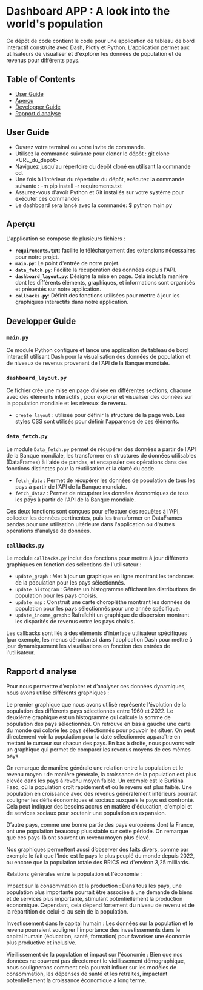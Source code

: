 # Dashboard APP : A look into the world's population

Ce dépôt de code contient le code pour une application de tableau de bord interactif construite avec Dash, Plotly et Python. 
L'application permet aux utilisateurs de visualiser et d'explorer les données de population et de revenus pour différents pays.

## Table of Contents

- [User Guide](#User-Guide)
- [Aperçu](#Aperçu)
- [Developper Guide](#Developper-Guide)
- [Rapport d analyse](#Rapport-d-analyse)


## User Guide

- Ouvrez votre terminal ou votre invite de commande.
- Utilisez la commande suivante pour cloner le dépôt : git clone <URL_du_dépôt>
- Naviguez jusqu'au répertoire du dépôt cloné en utilisant la commande cd.
- Une fois à l'intérieur du répertoire du dépôt, exécutez la commande suivante : -m pip install -r requirements.txt
- Assurez-vous d'avoir Python et Git installés sur votre système pour exécuter ces commandes
- Le dashboard sera lancé avec la commande: $ python main.py

## Aperçu

L'application se compose de plusieurs fichiers :

- **`requirements.txt`**: facilite le téléchargement des extensions nécessaires pour notre projet.
- **`main.py`**: Le point d'entrée de notre projet.
- **`data_fetch.py`**: Facilite la récupération des données depuis l'API.
- **`dashboard_layout.py`**: Désigne la mise en page. Cela inclut la manière dont les différents éléments, graphiques, et informations sont organisés et présentés sur notre application.
- **`callbacks.py`**: Définit des fonctions utilisées pour mettre à jour les graphiques interactifs dans notre application.

## Developper Guide

### `main.py`

Ce module Python configure et lance une application de tableau de bord interactif utilisant Dash pour la visualisation des données de population et de niveaux de revenus provenant de l'API de la Banque mondiale.

### `dashboard_layout.py`

Ce fichier crée une mise en page divisée en différentes sections, chacune avec des éléments interactifs , pour explorer et visualiser des données sur la population mondiale et les niveaux de revenu. 
- `create_layout` : utilisée pour définir la structure de la page web. Les styles CSS sont utilisés pour définir l'apparence de ces éléments.

### `data_fetch.py`

Le module `Data_fetch.py` permet de récupérer des données à partir de l'API de la Banque mondiale, les transformer en structures de données utilisables (DataFrames) 
à l'aide de pandas, et encapsuler ces opérations dans des fonctions distinctes pour la réutilisation et la clarté du code.

- `fetch_data` : Permet de récupérer les données de population de tous les pays à partir de l'API de la Banque mondiale.
- `fetch_data2` : Permet de récupérer les données économiques de tous les pays à partir de l'API de la Banque mondiale.

Ces deux fonctions sont conçues pour effectuer des requêtes à l'API, collecter les données pertinentes, 
puis les transformer en DataFrames pandas pour une utilisation ultérieure dans l'application ou d'autres opérations d'analyse de données.

### `callbacks.py`

Le module `callbacks.py` inclut des fonctions pour mettre à jour différents graphiques en fonction des sélections de l'utilisateur :

- `update_graph` : Met à jour un graphique en ligne montrant les tendances de la population pour les pays sélectionnés.
- `update_histogram` : Génère un histogramme affichant les distributions de population pour les pays choisis.
- `update_map` : Construit une carte choroplèthe montrant les données de population pour les pays sélectionnés pour une année spécifique.
- `update_income_graph` : Rafraîchit un graphique de dispersion montrant les disparités de revenus entre les pays choisis.

Les callbacks sont liés à des éléments d'interface utilisateur spécifiques (par exemple, les menus déroulants) dans l'application Dash pour mettre à jour dynamiquement les visualisations en fonction des entrées de l'utilisateur.

## Rapport d analyse

Pour nous permettre d’exploiter et d’analyser ces données dynamiques, nous avons utilisé différents graphiques : 

Le premier graphique que nous avons utilisé représente l’évolution de la population des différents pays sélectionnés entre 1960 et 2022. 
Le deuxième graphique est un histogramme qui calcule la somme de population des pays sélectionnés. 
On retrouve en bas à gauche une carte du monde qui colorie les pays sélectionnés pour pouvoir les situer. On peut directement voir la population pour la date sélectionnée apparaître en mettant le curseur sur chacun des pays.
En bas à droite, nous pouvons voir un graphique qui permet de comparer les revenus moyens de ces mêmes pays. 

On remarque de manière générale une relation entre la population et le revenu moyen : de manière générale, la croissance de la population est plus élevée dans les pays à revenu moyen faible. Un exemple est le Burkina Faso, où la population croît rapidement et où le revenu est plus faible. Une population en croissance avec des revenus généralement inférieurs pourrait souligner les défis économiques et sociaux auxquels le pays est confronté. Cela peut indiquer des besoins accrus en matière d'éducation, d'emploi et de services sociaux pour soutenir une population en expansion.

D’autre pays, comme une bonne partie des pays européens dont la France, ont une population beaucoup plus stable sur cette période. On remarque que ces pays-là ont souvent un revenu moyen plus élevé.

Nos graphiques permettent aussi d’observer des faits divers, comme par exemple le fait que l’Inde est le pays le plus peuplé du monde depuis 2022, ou encore que la population totale des BRICS est d'environ 3,25 milliards.

Relations générales entre la population et l'économie :

Impact sur la consommation et la production : Dans tous les pays, une population plus importante pourrait être associée à une demande de biens et de services plus importante, stimulant potentiellement la production économique. Cependant, cela dépend fortement du niveau de revenu et de la répartition de celui-ci au sein de la population.

Investissement dans le capital humain : Les données sur la population et le revenu pourraient souligner l'importance des investissements dans le capital humain (éducation, santé, formation) pour favoriser une économie plus productive et inclusive.

Vieillissement de la population et impact sur l'économie : Bien que nos données ne couvrent pas directement le vieillissement démographique, nous soulignerons comment cela pourrait influer sur les modèles de consommation, les dépenses de santé et les retraites, impactant potentiellement la croissance économique à long terme.
